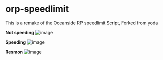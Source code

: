 # orp-speedlimit
This is a remake of the Oceanside RP speedlimit Script, Forked from yoda

**Not speeding**
![image](https://user-images.githubusercontent.com/113441527/228096897-4f54f1b6-3d1d-4c7f-81ee-42c305b17a5c.png)


**Speeding**
![image](https://user-images.githubusercontent.com/113441527/228096921-ca5acc89-63f8-4283-87ca-52ebafc9df3b.png)



**Resmon**
![image](https://user-images.githubusercontent.com/113441527/228096998-5e1e4275-12ce-4fec-9e7e-970b887b94e5.png)
